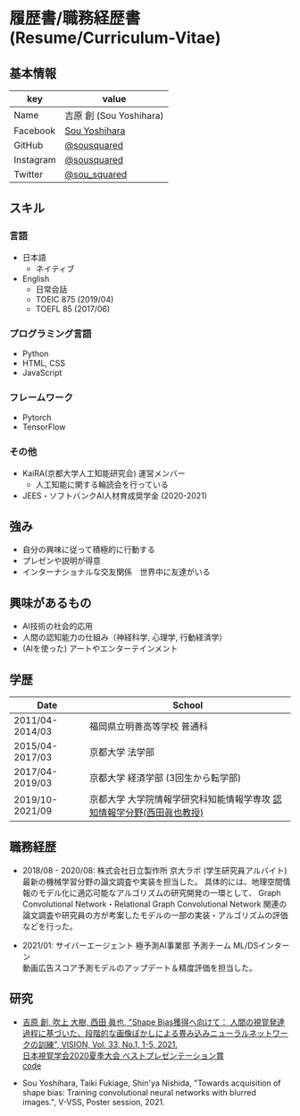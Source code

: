 # 履歴書/職務経歴書 (Resume/Curriculum-Vitae)

## 基本情報
|key|value|
|---|-----|
|Name|吉原 創 (Sou Yoshihara)|
|Facebook|[Sou Yoshihara](https://www.facebook.com/people/Sou-Yoshihara/100004182635861)
|GitHub|[@sousquared](https://github.com/sousquared)
|Instagram|[@sousquared](https://www.instagram.com/sousquared/)|
|Twitter|[@sou_squared](https://twitter.com/sou_squared)|

## スキル
### 言語
- 日本語
  - ネイティブ
- English
  - 日常会話
  - TOEIC 875 (2019/04)
  - TOEFL 85 (2017/06)
  
### プログラミング言語
- Python
- HTML, CSS
- JavaScript

### フレームワーク
- Pytorch
- TensorFlow

### その他
- KaiRA(京都大学人工知能研究会) 運営メンバー
    - 人工知能に関する輪読会を行っている
- JEES・ソフトバンクAI人材育成奨学金 (2020-2021)

## 強み
- 自分の興味に従って積極的に行動する
- プレゼンや説明が得意
- インターナショナルな交友関係　世界中に友達がいる


## 興味があるもの
- AI技術の社会的応用
- 人間の認知能力の仕組み（神経科学, 心理学, 行動経済学）
- (AIを使った) アートやエンターテインメント


## 学歴
|Date|School|
|----|-----|
|2011/04-2014/03|福岡県立明善高等学校 普通科|
|2015/04-2017/03|京都大学 法学部|
|2017/04-2019/03|京都大学 経済学部 (3回生から転学部)|
|2019/10-2021/09|京都大学 大学院情報学研究科知能情報学専攻 [認知情報学分野(西田眞也教授)][ci-lab]|

[ci-lab]:http://www.cog.ist.i.kyoto-u.ac.jp/

## 職務経歴
- 2018/08 - 2020/08: 株式会社日立製作所 京大ラボ (学生研究員アルバイト) <br>
最新の機械学習分野の論文調査や実装を担当した。
具体的には、地理空間情報のモデル化に適応可能なアルゴリズムの研究開発の一環として、
Graph Convolutional Network・Relational Graph Convolutional Network
関連の論文調査や研究員の方が考案したモデルの一部の実装・アルゴリズムの評価などを行った。

- 2021/01: サイバーエージェント 極予測AI事業部 予測チーム ML/DSインターン <br>
動画広告スコア予測モデルのアップデート＆精度評価を担当した。

## 研究
- [吉原 創, 吹上 大樹, 西田 眞也, "Shape Bias獲得へ向けて： 
人間の視覚発達過程に基づいた、段階的な画像ぼかしによる畳み込みニューラルネットワークの訓練", VISION, Vol. 33, No.1, 1-5, 2021.](https://doi.org/10.24636/vision.33.1_1) <br>
[日本視覚学会2020夏季大会 ベストプレゼンテーション賞](https://sites.google.com/prod/view/vsj2020summer/home) <br>
[code](https://github.com/sousquared/blur-training/tree/v2.0/)

- Sou Yoshihara, Taiki Fukiage, Shin'ya Nishida, 
"Towards acquisition of shape bias: Training convolutional neural networks with blurred images.", V-VSS, Poster session, 2021.

[](
参考：https://github.com/okohs/Curriculum-Vitae-template
)
